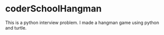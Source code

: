 # coderSchoolHangman
This is a python interview problem. I made a hangman game using python and turtle.
